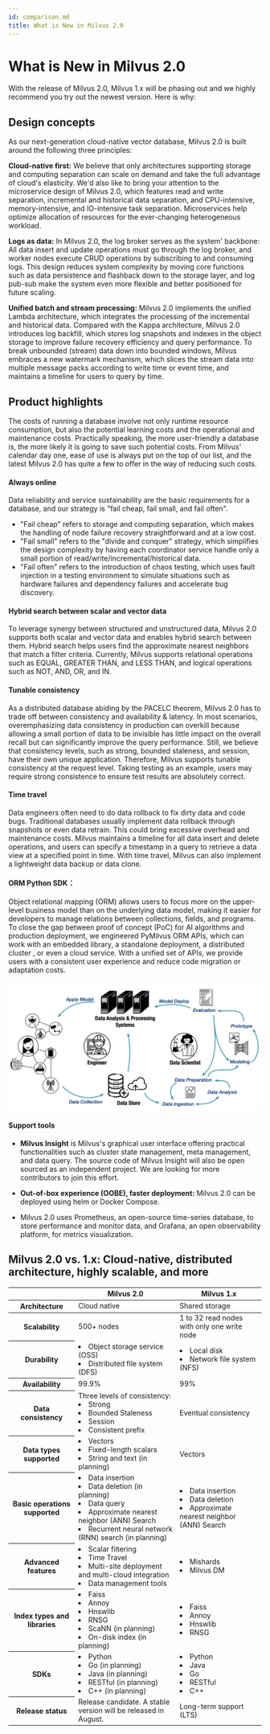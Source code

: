 ```yaml
---
id: comparison.md
title: What is New in Milvus 2.0
---
```


# What is New in Milvus 2.0

With the release of Milvus 2.0, Milvus 1.x will be phasing out and we highly recommend you try out the newest version. Here is why:

## Design concepts
As our next-generation cloud-native vector database, Milvus 2.0 is built around the following three principles:

**Cloud-native first:** We believe that only architectures supporting storage and computing separation can scale on demand and take the full advantage of cloud's elasticity. We'd also like to bring your attention to the microservice design of Milvus 2.0, which features read and write separation, incremental and historical data separation, and CPU-intensive, memory-intensive, and IO-intensive task separation. Microservices help optimize allocation of resources for the ever-changing heterogeneous workload.  

**Logs as data:** In Milvus 2.0, the log broker serves as the system' backbone: All data insert and update operations must go through the log broker, and worker nodes execute CRUD operations by subscribing to and consuming logs. This design reduces system complexity by moving core functions such as data persistence and flashback down to the storage layer, and log pub-sub make the system even more flexible and better positioned for future scaling.

**Unified batch and stream processing:** Milvus 2.0 implements the unified Lambda architecture, which integrates the processing of the incremental and historical data. Compared with the Kappa architecture, Milvus 2.0 introduces log backfill, which stores log snapshots and indexes in the object storage to improve failure recovery efficiency and query performance. To break unbounded (stream) data down into bounded windows, Milvus embraces a new watermark mechanism, which slices the stream data into multiple message packs according to write time or event time, and maintains a timeline for users to query by time.

## Product highlights
The costs of running a database involve not only runtime resource consumption, but also the potential learning costs and the operational and maintenance costs. Practically speaking, the more user-friendly a database is, the more likely it is going to save such potential costs. From Milvus' calendar day one, ease of use is always put on the top of our list, and the latest Milvus 2.0 has quite a few to offer in the way of reducing such costs.

#### Always online
Data reliability and service sustainability are the basic requirements for a database, and our strategy is "fail cheap, fail small, and fail often".  
- "Fail cheap" refers to storage and computing separation, which makes the handling of node failure recovery straightforward and at a low cost. 
- "Fail small" refers to the "divide and conquer" strategy, which simplifies the design complexity by having each coordinator service handle only a small portion of read/write/incremental/historical data. 
- "Fail often" refers to the introduction of chaos testing, which uses fault injection in a testing environment to simulate situations such as hardware failures and dependency failures and accelerate bug discovery.

#### Hybrid search between scalar and vector data
To leverage synergy between structured and unstructured data, Milvus 2.0 supports both scalar and vector data and enables hybrid search between them. Hybrid search helps users find the approximate nearest neighbors that match a filter criteria. Currently, Milvus supports relational operations such as EQUAL, GREATER THAN, and LESS THAN, and logical operations such as NOT, AND, OR, and IN.

#### Tunable consistency
As a distributed database abiding by the PACELC theorem, Milvus 2.0 has to trade off between consistency and availability & latency. In most scenarios, overemphasizing data consistency in production can overkill because allowing a small portion of data to be invisible has little impact on the overall recall but can significantly improve the query performance. Still, we believe that consistency levels, such as strong, bounded staleness, and session, have their own unique application. Therefore, Milvus supports tunable consistency at the request level. Taking testing as an example, users may require strong consistence to ensure test results are absolutely correct. 

#### Time travel
Data engineers often need to do data rollback to fix dirty data and code bugs. Traditional databases usually implement data rollback through snapshots or even data retrain. This could bring excessive overhead and maintenance costs. Milvus maintains a timeline for all data insert and delete operations, and users can specify a timestamp in a query to retrieve a data view at a specified point in time. With time travel, Milvus can also implement a lightweight data backup or data clone.

#### ORM Python SDK：
Object relational mapping (ORM) allows users to focus more on the upper-level business model than on the underlying data model, making it easier for developers to manage relations between collections, fields, and programs. To close the gap between proof of concept (PoC) for AI algorithms and production deployment, we engineered PyMilvus ORM APIs, which can work with an embedded library, a standalone deployment, a distributed cluster , or even a cloud service. With a unified set of APIs, we provide users with a consistent user experience and reduce code migration or adaptation costs.

![ORM_Python_SDK](../../../assets/python_orm.png)

#### Support tools
- **Milvus Insight** is Milvus's graphical user interface offering practical functionalities such as cluster state management, meta management, and data query. The source code of Milvus Insight will also be open sourced as an independent project. We are looking for more contributors to join this effort.

- **Out-of-box experience (OOBE), faster deployment:** Milvus 2.0 can be deployed using helm or Docker Compose.

- Milvus 2.0 uses Prometheus, an open-source time-series database, to store performance and monitor data, and Grafana, an open observability platform, for metrics visualization.

## Milvus 2.0 vs. 1.x: Cloud-native, distributed architecture, highly scalable, and more

<table class="comparison">
<thead>
	<tr>
		<th>&nbsp;</th>
		<th>Milvus 2.0</th>
		<th>Milvus 1.x</th>
	</tr>
</thead>
	<tr>
		<th>Architecture</th>
		<td>Cloud native</td>
		<td>Shared storage</td>
	</tr>
<tbody>
	<tr>
		<th>Scalability</th>
		<td>500+ nodes</td>
		<td>1 to 32 read nodes with only one write node</td>
	</tr>
  	<tr>
		<th>Durability</th>
		<td><li>Object storage service (OSS)</li><li>Distributed file system (DFS)</li></td>
		<td><li>Local disk</li><li>Network file system (NFS)</li></td>
	</tr>
  	<tr>
		<th>Availability</th>
		<td>99.9%</td>
		<td>99%</td>		
	</tr>
	<tr>
		<th>Data consistency</th>
		<td>Three levels of consistency:<li>Strong</li><li>Bounded Staleness</li><li>Session</li><li>Consistent prefix</li></td>
		<td>Eventual consistency</td>
	</tr>
	<tr>
		<th>Data types supported</th>
		<td><li>Vectors</li><li>Fixed-length scalars</li><li>String and text (in planning)</li></td>
		<td>Vectors</td>
	</tr>
	<tr>
		<th>Basic operations supported</th>
		<td><li>Data insertion</li><li>Data deletion (in planning)</li><li>Data query</li><li>Approximate nearest neighbor (ANN) Search</li><li>Recurrent neural network (RNN) search (in planning)</li></td>
		<td><li>Data insertion</li><li>Data deletion</li><li>Approximate nearest neighbor (ANN) Search</li></td>
	</tr>
	<tr>
		<th>Advanced features</th>
		<td><li>Scalar filtering</li><li>Time Travel</li><li>Multi-site deployment and multi-cloud integration</li><li>Data management tools</li></td>
		<td><li>Mishards</li><li>Milvus DM</li></td>
	</tr>
	<tr>
		<th>Index types and libraries</th>
		<td><li>Faiss</li><li>Annoy</li><li>Hnswlib</li><li>RNSG</li><li>ScaNN (in planning)</li><li>On-disk index (in planning)</li></td>
		<td><li>Faiss</li><li>Annoy</li><li>Hnswlib</li><li>RNSG</li></td>
	</tr>
	<tr>
		<th>SDKs</th>
		<td><li>Python</li><li>Go (in planning)</li><li>Java (in planning)</li><li>RESTful (in planning)</li><li>C++ (in planning)</li></td>
		<td><li>Python</li><li>Java</li><li>Go</li><li>RESTful</li><li>C++</li></td>
	</tr>
	<tr>
		<th>Release status</th>
		<td>Release candidate. A stable version will be released in August.</td>
		<td>Long-term support (LTS)</td>
	</tr>
</tbody>
</table>
